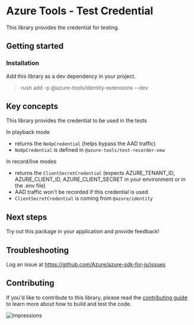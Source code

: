 # Azure Tools - Test Credential

This library provides the credential for testing.

## Getting started

### Installation

Add this library as a dev dependency in your project.

> rush add -p @azure-tools/identity-extensions --dev

## Key concepts

This library provides the credential to be used in the tests

In playback mode

- returns the `NoOpCredential` (helps bypass the AAD traffic)
- `NoOpCredential` is defined in `@azure-tools/test-recorder-new`

In record/live modes

- returns the `ClientSecretCredential` (expects AZURE_TENANT_ID, AZURE_CLIENT_ID, AZURE_CLIENT_SECRET in your environment or in the .env file)
- AAD traffic won't be recorded if this credential is used.
- `ClientSecretCredential` is coming from `@azure/identity`

## Next steps

Try out this package in your application and provide feedback!

## Troubleshooting

Log an issue at https://github.com/Azure/azure-sdk-for-js/issues

## Contributing

If you'd like to contribute to this library, please read the [contributing guide](https://github.com/Azure/azure-sdk-for-js/blob/main/CONTRIBUTING.md) to learn more about how to build and test the code.

![Impressions](https://azure-sdk-impressions.azurewebsites.net/api/impressions/azure-sdk-for-js%2Fsdk%2Ftest-utils%2Ftest-utils-identity%2FREADME.png)
